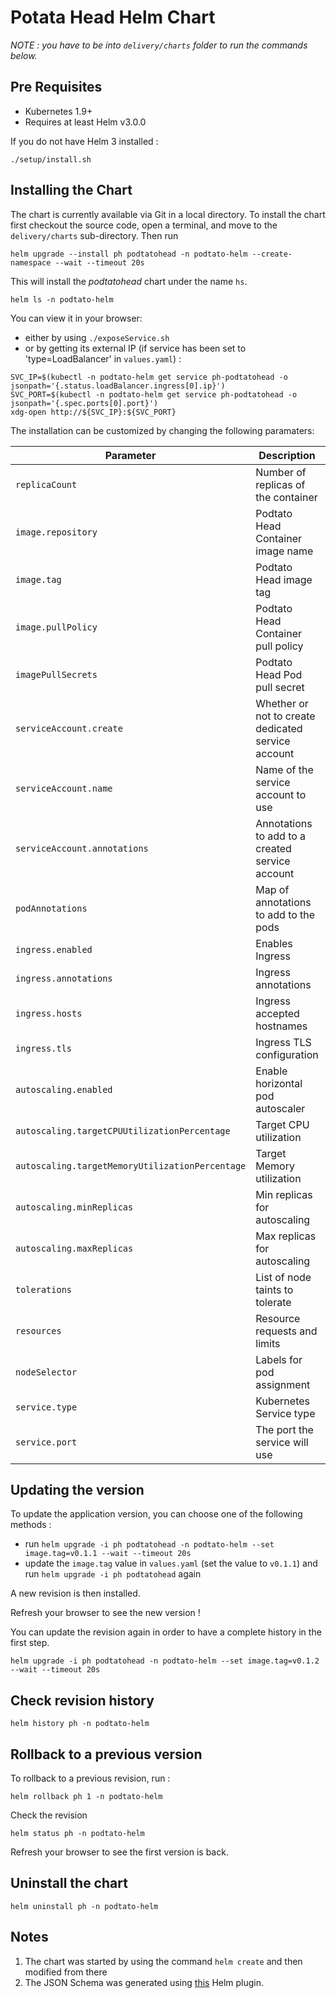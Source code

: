 # Potata Head Helm Chart

_NOTE : you have to be into `delivery/charts` folder to run the commands below._

## Pre Requisites

* Kubernetes 1.9+
* Requires at least Helm v3.0.0

If you do not have Helm 3 installed :

```
./setup/install.sh
```

## Installing the Chart

The chart is currently available via Git in a local directory. To install the
chart first checkout the source code, open a terminal, and move to the `delivery/charts`
sub-directory. Then run

```
helm upgrade --install ph podtatohead -n podtato-helm --create-namespace --wait --timeout 20s
```

This will install the _podtatohead_ chart under the name `hs`.

```
helm ls -n podtato-helm
```

You can view it in your browser:

* either by using `./exposeService.sh`
* or by getting its external IP (if service has been set to 'type=LoadBalancer' in `values.yaml`) :

```
SVC_IP=$(kubectl -n podtato-helm get service ph-podtatohead -o jsonpath='{.status.loadBalancer.ingress[0].ip}')
SVC_PORT=$(kubectl -n podtato-helm get service ph-podtatohead -o jsonpath='{.spec.ports[0].port}')
xdg-open http://${SVC_IP}:${SVC_PORT}
```

The installation can be customized by changing the following paramaters:

| Parameter                       | Description                                                     | Default                      |
| ------------------------------- | ----------------------------------------------------------------| -----------------------------|
| `replicaCount`                  | Number of replicas of the container                             | `1`                          |
| `image.repository`              | Podtato Head Container image name                               | `yogeek/podtatohead`|
| `image.tag`                     | Podtato Head image tag                                          | `v0.1.2`                     |
| `image.pullPolicy`              | Podtato Head Container pull policy                              | `IfNotPresent`               |
| `imagePullSecrets`              | Podtato Head Pod pull secret                                    | ``                           |
| `serviceAccount.create`         | Whether or not to create dedicated service account              | `true`                       |
| `serviceAccount.name`           | Name of the service account to use                              | `default`                    |
| `serviceAccount.annotations`    | Annotations to add to a created service account                 | `{}`                         |
| `podAnnotations`                | Map of annotations to add to the pods                           | `{}`                         |
| `ingress.enabled`               | Enables Ingress                                                 | `false`                      |
| `ingress.annotations`           | Ingress annotations                                             | `{}`                         |
| `ingress.hosts`                 | Ingress accepted hostnames                                      | `[]`                         |
| `ingress.tls`                   | Ingress TLS configuration                                       | `[]`                         |
| `autoscaling.enabled`           | Enable horizontal pod autoscaler                                | `false`                      |
| `autoscaling.targetCPUUtilizationPercentage`  | Target CPU utilization                            | `80`                         |
| `autoscaling.targetMemoryUtilizationPercentage`  | Target Memory utilization                      | `80`                         |
| `autoscaling.minReplicas`       | Min replicas for autoscaling                                    | `1`                          |
| `autoscaling.maxReplicas`       | Max replicas for autoscaling                                    | `100`                        |
| `tolerations`                   | List of node taints to tolerate                                 | `[]`                         |
| `resources`                     | Resource requests and limits                                    | `{}`                         |
| `nodeSelector`                  | Labels for pod assignment                                       | `{}`                         |
| `service.type`                  | Kubernetes Service type                                         | `ClusterIP`                  |
| `service.port`                  | The port the service will use                                   | `9000`                       |

## Updating the version

To update the application version, you can choose one of the following methods :

* run `helm upgrade -i ph podtatohead -n podtato-helm --set image.tag=v0.1.1 --wait --timeout 20s`
* update the `image.tag` value in `values.yaml` (set the value to `v0.1.1`) and run `helm upgrade -i ph podtatohead` again

A new revision is then installed.

Refresh your browser to see the new version !

You can update the revision again in order to have a complete history in the first step.

```
helm upgrade -i ph podtatohead -n podtato-helm --set image.tag=v0.1.2 --wait --timeout 20s
```

## Check revision history

```
helm history ph -n podtato-helm
```

## Rollback to a previous version

To rollback to a previous revision, run :

```
helm rollback ph 1 -n podtato-helm
```

Check the revision

```
helm status ph -n podtato-helm
```

Refresh your browser to see the first version is back.

## Uninstall the chart

```
helm uninstall ph -n podtato-helm
```

## Notes

1. The chart was started by using the command `helm create` and then modified from there
2. The JSON Schema was generated using [this](https://github.com/karuppiah7890/helm-schema-gen) Helm plugin.